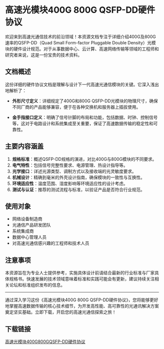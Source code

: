 # 高速光模块400G 800G QSFP-DD硬件协议

欢迎来到高速光通信技术的前沿领域！本资源文档专注于详细介绍400G及800G速率的QSFP-DD（Quad Small Form-factor Pluggable Double Density）光模块的硬件设计规范。对于从事数据中心、云计算、高速网络传输等领域的工程师和研究者来说，这是一份宝贵的技术资料。

## 文档概述

这份详细的硬件协议文档是理解与设计下一代高速光通信模块的关键。它深入浅出地解析了：

- **外形尺寸定义**：详细规定了400G和800G QSFP-DD光模块的物理尺寸，确保不同厂商的产品能够兼容，便于在各种交换机和服务器上插拔使用。
  
- **金手指接口定义**：明确了信号针脚的布局和功能，包括数据、时钟、控制信号等，这对于电路设计和系统集成至关重要，保证了高速数据传输的稳定性和可靠性。

## 主要内容涵盖

1. **规格标准**：概述QSFP-DD规格的演进，对比400G与800G模块的不同要求。
2. **电气特性**：包括信号完整性要求、电源管理、热设计指导等。
3. **光学接口**：详述光源类型、调制方式以及接收端的光灵敏度要求。
4. **机械设计**：精确到毫米的外壳设计指南，确保模块的一致性与互换性。
5. **环境适应性**：温度范围、湿度影响等环境适应性的设计考虑。
6. **测试与认证**：推荐的测试流程与标准，以验证产品是否符合行业规范。

## 使用对象

- 网络设备制造商
- 光通信产品研发团队
- 系统集成商
- 数据中心管理人员
- 对高速光通信感兴趣的工程师和技术人员

## 注意事项

本资源旨在为专业人士提供参考，实施具体设计前请结合最新的行业标准与厂家具体规格书。快速发展的技术领域意味着标准和实践可能会有更新，建议持续关注相关论坛和标准组织发布的信息。

---

通过深入学习这份《高速光模块400G 800G QSFP-DD硬件协议》，您将能够更好地掌握高速数据传输的核心技术细节，为开发高性能、高可靠性的光通讯解决方案奠定坚实基础。立即下载，开启您的高速光通信探索之旅！

## 下载链接

[高速光模块400G800GQSFP-DD硬件协议](https://pan.quark.cn/s/2ca83597e99d)
